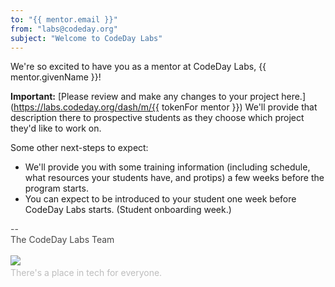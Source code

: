```yaml
---
to: "{{ mentor.email }}"
from: "labs@codeday.org"
subject: "Welcome to CodeDay Labs"
---
```


We're so excited to have you as a mentor at CodeDay Labs, {{ mentor.givenName }}!

**Important:** [Please review and make any changes to your project here.](https://labs.codeday.org/dash/m/{{ tokenFor mentor }})
We'll provide that description there to prospective students as they choose which project they'd like to work on.

Some other next-steps to expect:

- We'll provide you with some training information (including schedule, what resources your students have, and protips)
  a few weeks before the program starts.
- You can expect to be introduced to your student one week before CodeDay Labs starts. (Student onboarding week.)

<div>
<div style="color: #484848;">--<br />The CodeDay Labs Team</div>
<div><br /><img src="https://f1.codeday.org/logo.png" /><a style="color: #bdbdbd; text-decoration: none;" href="https://www.youtube.com/watch?v=GKNBurEnGow" target="_blank" rel="noopener noreferrer"><br />There's a place in tech for everyone.</a><a style="color: #bdbdbd; text-decoration: none;" href="https://www.youtube.com/watch?v=GKNBurEnGow" target="_blank" rel="noopener noreferrer"><br /></a></div>
</div>
